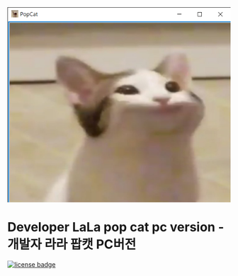<img src="images/image_banner.png" align="middle" width="3000"/>

# Developer LaLa pop cat pc version - 개발자 라라 팝캣 PC버전


[![license badge](https://img.shields.io/badge/license-Apache--2.0-green.svg)](LICENSE)
